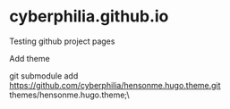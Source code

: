cyberphilia.github.io
=====================
Testing github project pages


Add theme

git submodule add https://github.com/cyberphilia/hensonme.hugo.theme.git themes/hensonme.hugo.theme;\